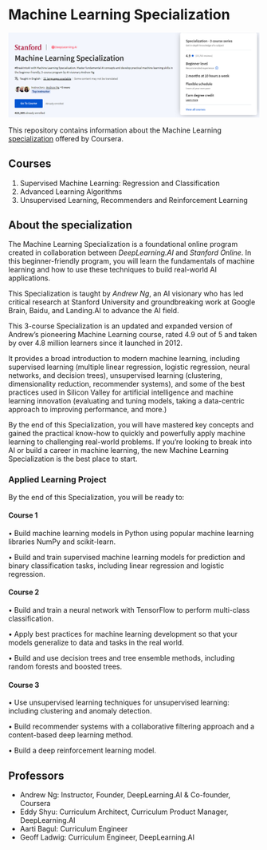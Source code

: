 # Machine Learning Specialization
[![alt text](title_head.png)](https://www.coursera.org/specializations/machine-learning-introduction)

This repository contains information about the Machine Learning [specialization](https://www.coursera.org/specializations/machine-learning-introduction) offered by Coursera.

## Courses

1) Supervised Machine Learning: Regression and Classification
2) Advanced Learning Algorithms
3) Unsupervised Learning, Recommenders and Reinforcement Learning

## About the specialization

The Machine Learning Specialization is a foundational online program created in collaboration between *DeepLearning.AI* and *Stanford Online*. 
In this beginner-friendly program, you will learn the fundamentals of machine learning and how to use these techniques to build real-world AI applications. 

This Specialization is taught by *Andrew Ng*, an AI visionary who has led critical research at Stanford University and groundbreaking work at Google Brain, Baidu, and Landing.AI to advance the AI field.

This 3-course Specialization is an updated and expanded version of Andrew’s pioneering Machine Learning course, rated 4.9 out of 5 and taken by over 4.8 million learners since it launched in 2012. 

It provides a broad introduction to modern machine learning, including supervised learning (multiple linear regression, logistic regression, neural networks, and decision trees), unsupervised learning (clustering, dimensionality reduction, recommender systems), and some of the best practices used in Silicon Valley for artificial intelligence and machine learning innovation (evaluating and tuning models, taking a data-centric approach to improving performance, and more.)

By the end of this Specialization, you will have mastered key concepts and gained the practical know-how to quickly and powerfully apply machine learning to challenging real-world problems. If you’re looking to break into AI or build a career in machine learning, the new Machine Learning Specialization is the best place to start.

### Applied Learning Project

By the end of this Specialization, you will be ready to:

#### Course 1

• Build machine learning models in Python using popular machine learning libraries NumPy and scikit-learn.

• Build and train supervised machine learning models for prediction and binary classification tasks, including linear regression and logistic regression.

#### Course 2

• Build and train a neural network with TensorFlow to perform multi-class classification.

• Apply best practices for machine learning development so that your models generalize to data and tasks in the real world.

• Build and use decision trees and tree ensemble methods, including random forests and boosted trees.

#### Course 3

• Use unsupervised learning techniques for unsupervised learning: including clustering and anomaly detection.

• Build recommender systems with a collaborative filtering approach and a content-based deep learning method.

• Build a deep reinforcement learning model.

## Professors

- Andrew Ng: Instructor, Founder, DeepLearning.AI & Co-founder, Coursera
- Eddy Shyu: Curriculum Architect, Curriculum Product Manager, DeepLearning.AI
- Aarti Bagul: Curriculum Engineer
- Geoff Ladwig: Curriculum Engineer, DeepLearning.AI